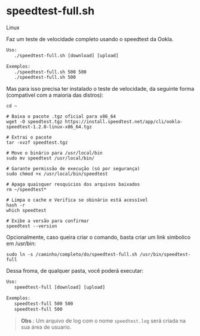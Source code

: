 # speedtest-full.sh

Linux

Faz um teste de velocidade completo usando o speedtest da Ookla.

```txt
Uso:
   ./speedtest-full.sh [download] [upload]

Exemplos:
   ./speedtest-full.sh 500 500
   ./speedtest-full.sh 500
```

Mas para isso precisa ter instalado o teste de velocidade, da seguinte forma (compatível com a maioria das distros):

```shell
cd ~

# Baixa o pacote .tgz oficial para x86_64
wget -O speedtest.tgz https://install.speedtest.net/app/cli/ookla-speedtest-1.2.0-linux-x86_64.tgz

# Extrai o pacote
tar -xvzf speedtest.tgz

# Move o binário para /usr/local/bin
sudo mv speedtest /usr/local/bin/

# Garante permissão de execução (só por segurança)
sudo chmod +x /usr/local/bin/speedtest

# Apaga quaisquer resquicios dos arquivos baixados
rm ~/speedtest*

# Limpa o cache e Verifica se obinário está acessível
hash -r
which speedtest

# Exibe a versão para confirmar
speedtest --version

```

Opcionalmente, caso queira criar o comando, basta criar um link simbolico em /usr/bin:

```shell
sudo ln -s /caminho/completo/do/speedtest-full.sh /usr/bin/speedtest-full
```

Dessa froma, de qualquer pasta, você poderá executar:

```txt
Uso:
   speedtest-full [download] [upload]

Exemplos:
   speedtest-full 500 500
   speedtest-full 500
```

> **Obs**.: Um arquivo de log com o nome `speedtest.log` será criada na sua área de usuario.
